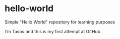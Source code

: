 # hello-world
Simple "Hello World" repository for learning purposes

I'm Tasos and this is my first attempt at GitHub.

